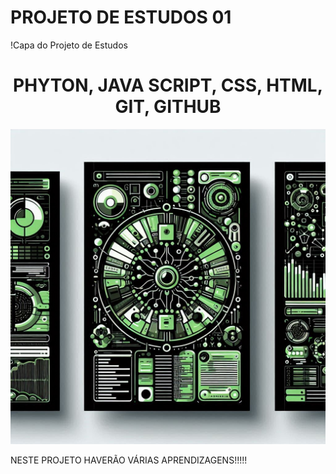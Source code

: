 # PROJETO DE ESTUDOS 01

!Capa do Projeto de Estudos
<h1 align="center">PHYTON, JAVA SCRIPT, CSS, HTML, GIT, GITHUB</h1>

<p align="center">
  <img src="./assets/capa.jpg" alt="Capa do Projeto" width="600">
</p>


NESTE PROJETO HAVERÃO VÁRIAS APRENDIZAGENS!!!!!
